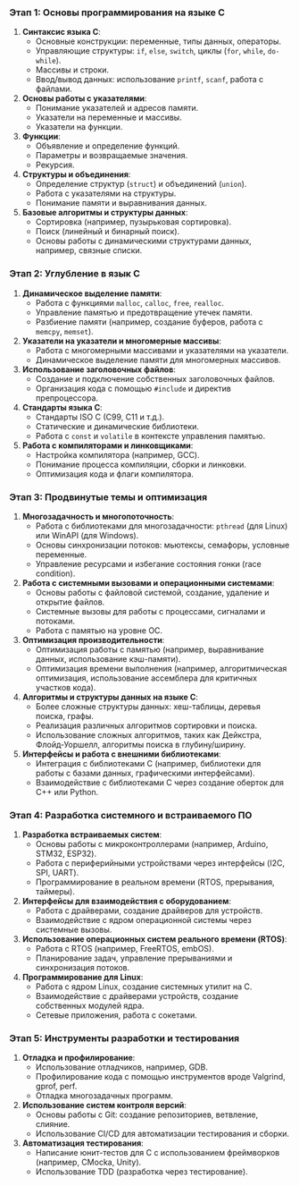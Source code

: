 ### Этап 1: **Основы программирования на языке C**

1. **Синтаксис языка C**:
    - Основные конструкции: переменные, типы данных, операторы.
    - Управляющие структуры: `if`, `else`, `switch`, циклы (`for`, `while`, `do-while`).
    - Массивы и строки.
    - Ввод/вывод данных: использование `printf`, `scanf`, работа с файлами.
2. **Основы работы с указателями**:
    - Понимание указателей и адресов памяти.
    - Указатели на переменные и массивы.
    - Указатели на функции.
3. **Функции**:
    - Объявление и определение функций.
    - Параметры и возвращаемые значения.
    - Рекурсия.
4. **Структуры и объединения**:
    - Определение структур (`struct`) и объединений (`union`).
    - Работа с указателями на структуры.
    - Понимание памяти и выравнивания данных.
5. **Базовые алгоритмы и структуры данных**:
    - Сортировка (например, пузырьковая сортировка).
    - Поиск (линейный и бинарный поиск).
    - Основы работы с динамическими структурами данных, например, связные списки.

### Этап 2: **Углубление в язык C**

1. **Динамическое выделение памяти**:
    - Работа с функциями `malloc`, `calloc`, `free`, `realloc`.
    - Управление памятью и предотвращение утечек памяти.
    - Разбиение памяти (например, создание буферов, работа с `memcpy`, `memset`).
2. **Указатели на указатели и многомерные массивы**:
    - Работа с многомерными массивами и указателями на указатели.
    - Динамическое выделение памяти для многомерных массивов.
3. **Использование заголовочных файлов**:
    - Создание и подключение собственных заголовочных файлов.
    - Организация кода с помощью `#include` и директив препроцессора.
4. **Стандарты языка C**:
    - Стандарты ISO C (C99, C11 и т.д.).
    - Статические и динамические библиотеки.
    - Работа с `const` и `volatile` в контексте управления памятью.
5. **Работа с компиляторами и линковщиками**:
    - Настройка компилятора (например, GCC).
    - Понимание процесса компиляции, сборки и линковки.
    - Оптимизация кода и флаги компилятора.

### Этап 3: **Продвинутые темы и оптимизация**

1. **Многозадачность и многопоточность**:
    - Работа с библиотеками для многозадачности: `pthread` (для Linux) или WinAPI (для Windows).
    - Основы синхронизации потоков: мьютексы, семафоры, условные переменные.
    - Управление ресурсами и избегание состояния гонки (race condition).
2. **Работа с системными вызовами и операционными системами**:
    - Основы работы с файловой системой, создание, удаление и открытие файлов.
    - Системные вызовы для работы с процессами, сигналами и потоками.
    - Работа с памятью на уровне ОС.
3. **Оптимизация производительности**:
    - Оптимизация работы с памятью (например, выравнивание данных, использование кэш-памяти).
    - Оптимизация времени выполнения (например, алгоритмическая оптимизация, использование ассемблера для критичных участков кода).
4. **Алгоритмы и структуры данных на языке C**:
    - Более сложные структуры данных: хеш-таблицы, деревья поиска, графы.
    - Реализация различных алгоритмов сортировки и поиска.
    - Использование сложных алгоритмов, таких как Дейкстра, Флойд-Уоршелл, алгоритмы поиска в глубину/ширину.
5. **Интерфейсы и работа с внешними библиотеками**:
    - Интеграция с библиотеками C (например, библиотеки для работы с базами данных, графическими интерфейсами).
    - Взаимодействие с библиотеками C через создание оберток для C++ или Python.

### Этап 4: **Разработка системного и встраиваемого ПО**

1. **Разработка встраиваемых систем**:
    - Основы работы с микроконтроллерами (например, Arduino, STM32, ESP32).
    - Работа с периферийными устройствами через интерфейсы (I2C, SPI, UART).
    - Программирование в реальном времени (RTOS, прерывания, таймеры).
2. **Интерфейсы для взаимодействия с оборудованием**:
    - Работа с драйверами, создание драйверов для устройств.
    - Взаимодействие с ядром операционной системы через системные вызовы.
3. **Использование операционных систем реального времени (RTOS)**:
    - Работа с RTOS (например, FreeRTOS, embOS).
    - Планирование задач, управление прерываниями и синхронизация потоков.
4. **Программирование для Linux**:
    - Работа с ядром Linux, создание системных утилит на C.
    - Взаимодействие с драйверами устройств, создание собственных модулей ядра.
    - Сетевые приложения, работа с сокетами.

### Этап 5: **Инструменты разработки и тестирования**

1. **Отладка и профилирование**:
    - Использование отладчиков, например, GDB.
    - Профилирование кода с помощью инструментов вроде Valgrind, gprof, perf.
    - Отладка многозадачных программ.
2. **Использование систем контроля версий**:
    - Основы работы с Git: создание репозиториев, ветвление, слияние.
    - Использование CI/CD для автоматизации тестирования и сборки.
3. **Автоматизация тестирования**:
    - Написание юнит-тестов для C с использованием фреймворков (например, CMocka, Unity).
    - Использование TDD (разработка через тестирование).